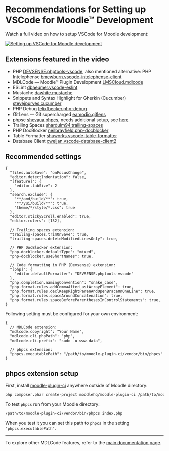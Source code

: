 # Recommendations for Setting up VSCode for Moodle™ Development

Watch a full video on how to setup VSCode for Moodle development:

[![Setting up VSCode for Moodle development](https://img.youtube.com/vi/iokOiSVNZ0Y/0.jpg)](https://youtu.be/iokOiSVNZ0Y)

## Extensions featured in the video

* PHP [DEVSENSE.phptools-vscode](https://marketplace.visualstudio.com/items?itemName=DEVSENSE.phptools-vscode), also mentioned alternative: PHP Intelephense [bmewburn.vscode-intelephense-client](https://marketplace.visualstudio.com/items?itemName=bmewburn.vscode-intelephense-client)
* MDLCode — Moodle™ Plugin Development [LMSCloud.mdlcode](https://marketplace.visualstudio.com/items?itemName=LMSCloud.mdlcode)
* ESLint [dbaeumer.vscode-eslint](https://marketplace.visualstudio.com/items?itemName=dbaeumer.vscode-eslint)
* Mustache [dawhite.mustache](https://marketplace.visualstudio.com/items?itemName=dawhite.mustache)
* Snippets and Syntax Highlight for Gherkin (Cucumber) [stevejpurves.cucumber](https://marketplace.visualstudio.com/items?itemName=stevejpurves.cucumber)
* PHP Debug [felixfbecker.php-debug](https://marketplace.visualstudio.com/items?itemName=felixfbecker.php-debug)
* GitLens — Git supercharged [eamodio.gitlens](https://marketplace.visualstudio.com/items?itemName=eamodio.gitlens)
* phpsc [shevaua.phpcs](https://marketplace.visualstudio.com/items?itemName=shevaua.phpcs), needs additional setup, see [here](#phpcs-extension-setup)
* Trailing Spaces [shardulm94.trailing-spaces](https://marketplace.visualstudio.com/items?itemName=shardulm94.trailing-spaces)
* PHP DocBlocker [neilbrayfield.php-docblocker](https://marketplace.visualstudio.com/items?itemName=neilbrayfield.php-docblocker)
* Table Formatter [shuworks.vscode-table-formatter](https://marketplace.visualstudio.com/items?itemName=shuworks.vscode-table-formatter)
* Database Client [cweijan.vscode-database-client2](https://marketplace.visualstudio.com/items?itemName=cweijan.vscode-database-client2)

## Recommended settings

```jsonc
{
  "files.autoSave": "onFocusChange",
  "editor.detectIndentation": false,
  "[feature]": {
    "editor.tabSize": 2
  },
  "search.exclude": {
    "**/amd/build/**": true,
    "**/yui/build/**": true,
    "theme/*/style/*.css": true
  },
  "editor.stickyScroll.enabled": true,
  "editor.rulers": [132],

  // Trailing spaces extension:
  "trailing-spaces.trimOnSave": true,
  "trailing-spaces.deleteModifiedLinesOnly": true,

  // PHP DocBlocker extension:
  "php-docblocker.defaultType": "mixed",
  "php-docblocker.useShortNames": true,

  // Code formatting in PHP (Devsense) extension:
  "[php]": {
    "editor.defaultFormatter": "DEVSENSE.phptools-vscode"
  },
  "php.completion.namingConvention": "snake_case",
  "php.format.rules.addCommaAfterLastArrayElement": true,
  "php.format.rules.declKeepRightParenAndOpenBraceOnOneLine": true,
  "php.format.rules.spaceAroundConcatenation": true,
  "php.format.rules.spaceBeforeParenthesesInControlStatements": true,
}
```

Following setting must be configured for your own environment:

```jsonc
{
  // MDLCode extension:
  "mdlcode.copyright": "Your Name",
  "mdlcode.cli.phpPath": "php",
  "mdlcode.cli.prefix": "sudo -u www-data",

  // phpcs extension:
  "phpcs.executablePath": "/path/to/moodle-plugin-ci/vendor/bin/phpcs"
}
```

## phpcs extension setup

First, install [moodle-plugin-ci](https://github.com/moodlehq/moodle-plugin-ci) anywhere outside of Moodle directory:

```bash
php composer.phar create-project moodlehq/moodle-plugin-ci /path/to/moodle-plugin-ci
```

To test `phpcs` run from your Moodle directory:

```bash
/path/to/moodle-plugin-ci/vendor/bin/phpcs index.php
```

When you test it you can set this path to `phpcs` in the setting `"phpcs.executablePath"`.

---

To explore other MDLCode features, refer to the [main documentation page](README.md).
